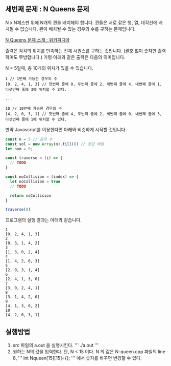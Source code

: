 ## 세번째 문제 : N Queens 문제

N x N체스판 위에 N개의 퀸을 배치해야 합니다.
퀸들은 서로 같은 행, 열, 대각선에 배치될 수 없습니다.
퀸이 배치될 수 있는 경우의 수를 구하는 문제입니다.

[N Queens 문제 소개 : 위키피디아](https://en.wikipedia.org/wiki/Eight_queens_puzzle)

출력은 각각의 위치를 만족하는 전체 시퀀스를 구하는 것입니다. (괄호 없이 숫자만 출력하여도 무방합니다.)
가령 아래와 같은 출력은 다음의 의미입니다.

N = 5일때, 총 10개의 위치가 있을 수 있습니다.

```
1 // 1번째 가능한 경우의 수
[0, 2, 4, 1, 3] // 첫번째 줄에 0, 두번째 줄에 2, 세번째 줄에 4, 네번째 줄에 1, 다섯번째 줄에 3에 위치할 수 있다.

...

10 // 10번째 가능한 경우의 수
[4, 2, 0, 3, 1] // 첫번째 줄에 4, 두번째 줄에 2, 세번째 줄에 0, 네번째 줄에 3, 다섯번째 줄에 1에 위치할 수 있다.
```

만약 Javascript를 이용한다면 아래와 비슷하게 시작할 것입니다.

```javascript
const n = 5 // 퀸의 수
const sol = new Array(n).fill(0) // 정답 배열
let num = 0;

const traverse = (i) => {
  // TODO
}

const noCollision = (index) => {
  let noCollision = true
  // TODO

  return noCollision
}

traverse(0)
```

프로그램의 실행 결과는 아래와 같습니다.

```
1
[0, 2, 4, 1, 3]
2
[0, 3, 1, 4, 2]
3
[1, 3, 0, 2, 4]
4
[1, 4, 2, 0, 3]
5
[2, 0, 3, 1, 4]
6
[2, 4, 1, 3, 0]
7
[3, 0, 2, 4, 1]
8
[3, 1, 4, 2, 0]
9
[4, 1, 3, 0, 2]
10
[4, 2, 0, 3, 1]
```
## 실행방법
1. src 파일의 a.out 을 실행시킨다.
'''
./a.out
'''
2. 원하는 N의 값을 입력한다. 단, N < 15 이다. N 의 값은 N-queen.cpp 파일의 line 8,
'''
int Nqueen[15][15]={};
'''
에서 숫자를 바꾸면 변경할 수 있다.